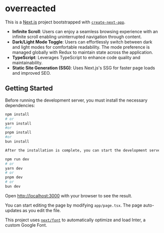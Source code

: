 
# overreacted

This is a [Next.js](https://nextjs.org/) project bootstrapped with [`create-next-app`](https://github.com/vercel/next.js/tree/canary/packages/create-next-app).

- **Infinite Scroll**: Users can enjoy a seamless browsing experience with an infinite scroll enabling uninterrupted navigation through content.
- **Dark/Light Mode Toggle**: Users can effortlessly switch between dark and light modes for comfortable readability. The mode preference is managed globally with Redux to maintain state across the application.
- **TypeScript**: Leverages TypeScript to enhance code quality and maintainability.
- **Static Site Generation (SSG)**: Uses Next.js's SSG for faster page loads and improved SEO.

## Getting Started

Before running the development server, you must install the necessary dependencies:

```bash
npm install
# or
yarn install
#or
pnpm install
#or
bun install

After the installation is complete, you can start the development server:

npm run dev
# or
yarn dev
# or
pnpm dev
# or
bun dev
```

Open [http://localhost:3000](http://localhost:3000) with your browser to see the result.

You can start editing the page by modifying `app/page.tsx`. The page auto-updates as you edit the file.

This project uses [`next/font`](https://nextjs.org/docs/basic-features/font-optimization) to automatically optimize and load Inter, a custom Google Font.
